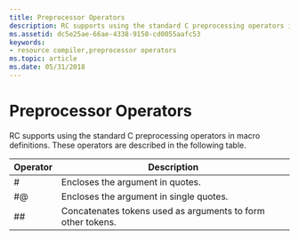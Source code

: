 ```yaml
---
title: Preprocessor Operators
description: RC supports using the standard C preprocessing operators in macro definitions. These operators are described in the following table.
ms.assetid: dc5e25ae-66ae-4338-9150-cd0055aafc53
keywords:
- resource compiler,preprocessor operators
ms.topic: article
ms.date: 05/31/2018
---
```


# Preprocessor Operators

RC supports using the standard C preprocessing operators in macro definitions. These operators are described in the following table.



| Operator | Description                                                 |
|----------|-------------------------------------------------------------|
| \#       | Encloses the argument in quotes.                            |
| \#@      | Encloses the argument in single quotes.                     |
| \#\#     | Concatenates tokens used as arguments to form other tokens. |



 

 

 




